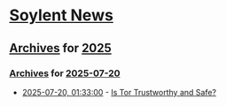 # [Soylent News](../../../README.md)

## [Archives](../../index.md) for [2025](../index.md)

### [Archives](../../index.md) for [2025-07-20](index.md)

* [2025-07-20, 01:33:00](https://soylentnews.org/article.pl?sid=25/07/18/2350226&from=rss) - [Is Tor Trustworthy and Safe?](https://soylentnews.org/article.pl?sid=25/07/18/2350226&from=rss)
